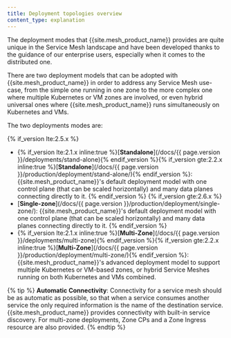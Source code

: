 ```yaml
---
title: Deployment topologies overview
content_type: explanation
---
```


The deployment modes that {{site.mesh_product_name}} provides are quite unique in the Service Mesh landscape and have been developed thanks to the guidance of our enterprise users, especially when it comes to the distributed one.

There are two deployment models that can be adopted with {{site.mesh_product_name}} in order to address any Service Mesh use-case, from the simple one running in one zone to the more complex one where multiple Kubernetes or VM zones are involved, or even hybrid universal ones where {{site.mesh_product_name}} runs simultaneously on Kubernetes and VMs.

The two deployments modes are:

{% if_version lte:2.5.x %}
* {% if_version lte:2.1.x inline:true %}[**Standalone**](/docs/{{ page.version }}/deployments/stand-alone){% endif_version %}{% if_version gte:2.2.x inline:true %}[**Standalone**](/docs/{{ page.version }}/production/deployment/stand-alone/){% endif_version %}: {{site.mesh_product_name}}'s default deployment model with one control plane (that can be scaled horizontally) and many data planes connecting directly to it.
{% endif_version %}
{% if_version gte:2.6.x %}
* [**Single-zone**](/docs/{{ page.version }}/production/deployment/single-zone/): {{site.mesh_product_name}}'s default deployment model with one control plane (that can be scaled horizontally) and many data planes connecting directly to it.
{% endif_version %}
* {% if_version lte:2.1.x inline:true %}[**Multi-Zone**](/docs/{{ page.version }}/deployments/multi-zone){% endif_version %}{% if_version gte:2.2.x inline:true %}[**Multi-Zone**](/docs/{{ page.version }}/production/deployment/multi-zone/){% endif_version %}: {{site.mesh_product_name}}'s advanced deployment model to support multiple Kubernetes or VM-based zones, or hybrid Service Meshes running on both Kubernetes and VMs combined.

{% tip %}
**Automatic Connectivity**: Connectivity for a service mesh should be as automatic as possible, so that when a service consumes another service the only required information is the name of the destination service. {{site.mesh_product_name}} provides connectivity with built-in service discovery. For multi-zone deployments, Zone CPs and a Zone Ingress resource are also provided.
{% endtip %}
